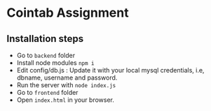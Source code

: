 # Cointab Assignment

## Installation steps

- Go to `backend` folder
- Install node modules `npm i`
- Edit config/db.js : Update it with your local mysql credentials, i.e, dbname, username and password.
- Run the server with `node index.js`
- Go to `frontend` folder
- Open `index.html` in your browser.
